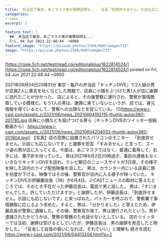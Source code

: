 ```yaml
---
title:  弁当店で暴言、あごマスク男が謝罪訪問も...　店長「到底許せません。示談も応じない」その理由は  
categories:
- news
excerpt: |
  
feature_text: |
  ##  弁当店で暴言、あごマスク男が謝罪訪問も...
  Fri, 04 Jun 2021 22:48:44  +0900
feature_image: "https://picsum.photos/2560/600?image=733"
image: "https://picsum.photos/2560/600?image=733"
---
```


[https://rosie.5ch.net/test/read.cgi/editorialplus/1622814524/](https://rosie.5ch.net/test/read.cgi/editorialplus/1622814524/)
posted on Fri, 04 Jun 2021 22:48:44  +0900

<!--more-->

2021年06月04日20時31分 東京・亀戸の弁当店「キッチンDIVE」で2人組の男が店員2人に暴言を吐くなどした問題で、店員に小銭をぶつけた男1人が店に謝罪に訪れたことが分かった。 店によると、その後警察に連行され、警察が事情聴取している模様だ。もう1人の男は、謝罪に来ていないというが、店では、身元情報を得ているとして、警察への出頭などを促している。 ![](https://www.j-cast.com/assets_c/2021/06/news_20210604192115-thumb-autox380-201785.jpg 店員に小銭などを投げつける男ら（キッチンDIVEのツイッター投稿動画から） [https://www.j-cast.com/assets_c/2021/06/news_20210604204032-thumb-autox380-201804.jpg)](https://www.j-cast.com/assets_c/2021/06/news_20210604204032-thumb-autox380-201804.jpg)) 【写真】店の窓際に設置されたパソコンのモニター 　「到底許せません。示談にも応じないです」と謝罪を拒否 「すみません」と言って、スーツ姿の男が店に入ってくる。今度は、あごマスクではなく、普通に着用して、右手には、菓子折を持っていた。 男は2021年6月2日20時過ぎ、事前の連絡もなくいきなりキッチンDIVEを訪れ、テレビ朝日のニュースサイトが3日夜、その様子を映した店内のライブ配信映像を流した。 男は、カウンター内にいる店員に頭を何度か下げる。映像ではその後、警察官が店内に入る様子が映っていた。 キッチンDIVEの伊藤慶店長（39）が6月4日、J-CASTニュースの取材に答えたところでは、そのとき不在だった伊藤店長は、電話で男と話した。 男は、「すいませんでした。許していただけますか」と謝罪したが、伊藤店長は、「到底許せません。示談にも応じないです」と突っぱねた。パトカーを呼ぶので、警察署で事情聴取に応じるよう求めた。すると、男は、「分かりました」と答えたため、伊藤店長が警察に通報した。その後、警察官が来て、男は連行されたという。男が逮捕されたかどうかは、警察の管轄のため話せないとしている。 店のツイッターでは当初、謝罪は受けるとしていたが、伊藤店長は、男の謝罪を拒否したと明かした。 「反省して自首の扱いになれば、それでいい」と理解も 続きを読む https://www.j-cast.com/2021/06/04413204.html?p=2
